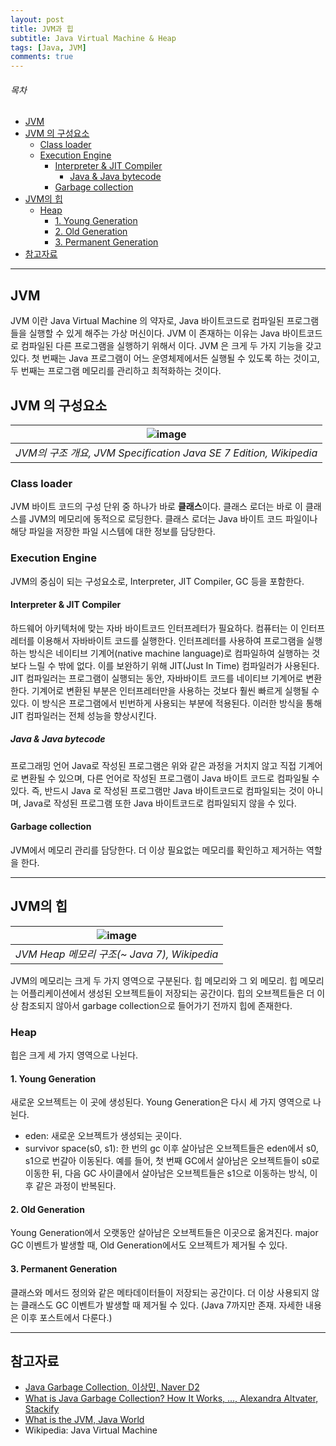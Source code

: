 ```yaml
---
layout: post
title: JVM과 힙
subtitle: Java Virtual Machine & Heap
tags: [Java, JVM]
comments: true
---
```


###### 목차
* [JVM](#jvm)
* [JVM 의 구성요소](#jvm-의-구성요소)
	* [Class loader](#class-loader)
	* [Execution Engine](#execution-engine)
		* [Interpreter & JIT Compiler](#interpreter--jit-compiler)
			* [Java & Java bytecode](#java--java-bytecode)
		* [Garbage collection](#garbage-collection)
* [JVM의 힙](#jvm의-메모리-힙과-나머지)
	* [Heap](#heap)
		* [1. Young Generation](#1-young-generation)
		* [2. Old Generation](#2-old-generation)
		* [3. Permanent Generation](#3-permanent-generation)
* [참고자료](#참고자료)

---

## JVM

JVM 이란 Java Virtual Machine 의 약자로, Java 바이트코드로 컴파일된 프로그램들을 실행할 수 있게 해주는 가상 머신이다. JVM 이 존재하는 이유는 Java 바이트코드로 컴파일된 다른 프로그램을 실행하기 위해서 이다. JVM 은 크게 두 가지 기능을 갖고 있다. 첫 번째는 Java 프로그램이 어느 운영체제에서든 실행될 수 있도록 하는 것이고, 두 번째는 프로그램 메모리를 관리하고 최적화하는 것이다.

## JVM 의 구성요소

| ![image](https://user-images.githubusercontent.com/38800773/116332284-6e632f80-a80c-11eb-8d89-9ae8e1f294ee.png) |
|:--:|
|*JVM의 구조 개요, JVM Specification Java SE 7 Edition, Wikipedia*|

### Class loader
JVM 바이트 코드의 구성 단위 중 하나가 바로 **클래스**이다. 클래스 로더는 바로 이 클래스를 JVM의 메모리에 동적으로 로딩한다. 클래스 로더는 Java 바이트 코드 파일이나 해당 파일을 저장한 파일 시스템에 대한 정보를 담당한다. 

### Execution Engine
JVM의 중심이 되는 구성요소로, Interpreter, JIT Compiler, GC 등을 포함한다.

#### Interpreter & JIT Compiler
하드웨어 아키텍처에 맞는 자바 바이트코드 인터프레터가 필요하다. 컴퓨터는 이 인터프레터를 이용해서 자바바이트 코드를 실행한다. 인터프레터를 사용하여 프로그램을 실행하는 방식은 네이티브 기계어(native machine language)로 컴파일하여 실행하는 것보다 느릴 수 밖에 없다. 이를 보완하기 위해 JIT(Just In Time) 컴파일러가 사용된다. JIT 컴파일러는 프로그램이 실행되는 동안, 자바바이트 코드를 네이티브 기계어로 변환한다. 기계어로 변환된 부분은 인터프레터만을 사용하는 것보다 훨씬 빠르게 실행될 수 있다. 이 방식은 프로그램에서 빈번하게 사용되는 부분에 적용된다. 이러한 방식을 통해 JIT 컴파일러는 전체 성능을 향상시킨다.

##### Java & Java bytecode
프로그래밍 언어 Java로 작성된 프로그램은 위와 같은 과정을 거치지 않고 직접 기계어로 변환될 수 있으며, 다른 언어로 작성된 프로그램이 Java 바이트 코드로 컴파일될 수 있다. 즉, 반드시 Java 로 작성된 프로그램만 Java 바이트코드로 컴파일되는 것이 아니며, Java로 작성된 프로그램 또한 Java 바이트코드로 컴파일되지 않을 수 있다. 

#### Garbage collection
JVM에서 메모리 관리를 담당한다. 더 이상 필요없는 메모리를 확인하고 제거하는 역할을 한다. 

---

## JVM의 힙

| ![image](https://user-images.githubusercontent.com/38800773/116341871-a83c3200-a81c-11eb-8241-e9871c2fdbaf.png) |
|:--:|
|*JVM Heap 메모리 구조(~ Java 7), Wikipedia*|

JVM의 메모리는 크게 두 가지 영역으로 구분된다. 힙 메모리와 그 외 메모리. 힙 메모리는 어플리케이션에서 생성된 오브젝트들이 저장되는 공간이다. 힙의 오브젝트들은 더 이상 참조되지 않아서 garbage collection으로 들어가기 전까지 힙에 존재한다.  

### Heap
힙은 크게 세 가지 영역으로 나뉜다.

#### 1. Young Generation
새로운 오브젝트는 이 곳에 생성된다. Young Generation은 다시 세 가지 영역으로 나뉜다.
- eden: 새로운 오브젝트가 생성되는 곳이다. 
- survivor space(s0, s1): 한 번의 gc 이후 살아남은 오브젝트들은 eden에서 s0, s1으로 번갈아 이동된다. 예를 들어, 첫 번째 GC에서 살아남은 오브젝트들이 s0로 이동한 뒤, 다음 GC 사이클에서 살아남은 오브젝트들은 s1으로 이동하는 방식, 이후 같은 과정이 반복된다.

#### 2. Old Generation
Young Generation에서 오랫동안 살아남은 오브젝트들은 이곳으로 옮겨진다. major GC 이벤트가 발생할 때, Old Generation에서도 오브젝트가 제거될 수 있다. 

#### 3. Permanent Generation
클래스와 메서드 정의와 같은 메타데이터들이 저장되는 공간이다. 더 이상 사용되지 않는 클래스도 GC 이벤트가 발생할 때 제거될 수 있다. (Java 7까지만 존재. 자세한 내용은 이후 포스트에서 다룬다.)

---

## 참고자료
- [Java Garbage Collection, 이상민, Naver D2](https://d2.naver.com/helloworld/1329)
- [What is Java Garbage Collection? How It Works, ..., Alexandra Altvater, Stackify](https://stackify.com/what-is-java-garbage-collection/#:~:text=Java%20garbage%20collection%20is%20the,Machine%2C%20or%20JVM%20for%20short.&text=The%20garbage%20collector%20finds%20these,them%20to%20free%20up%20memory.)
- [What is the JVM, Java World](https://www.infoworld.com/article/3272244/what-is-the-jvm-introducing-the-java-virtual-machine.html)
- Wikipedia: Java Virtual Machine
